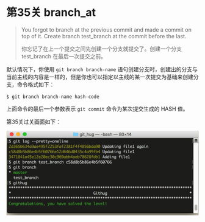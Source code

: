 # 第35关 branch_at

> You forgot to branch at the previous commit and made a commit on top of it. Create branch test_branch at the commit before the last.
> 
> 你忘记了在上一个提交之间先创建一个分支就提交了。创建一个分支 test_branch 在最后一次提交之前。

默认情况下，你使用 ```git branch branch-name``` 语句创建分支时，创建出的分支与当前主线的内容是一样的，但是你也可以指定以主线的某一次提交为基础来创建分支，命令格式如下：

```
$ git branch branch-name hash-code
```

上面命令的最后一个参数表示 ```git commit``` 命令为某次提交生成的 HASH 值。

第35关过关画面如下：

![第35关 branch_at](images/level-35-branch-at.png)